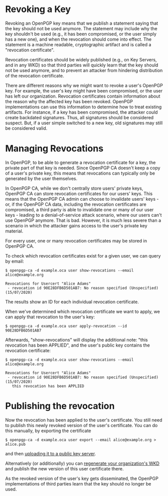 # Revoking a Key

Revoking an OpenPGP key means that we publish a statement saying that the
key should not be used anymore.  The statement may include why the key
shouldn't be used (e.g., it has been compromised, or the user simply has a
new one), and when the revocation should come into effect.  The statement is a
machine readable, cryptographic artifact and is called a "revocation
certificate".

Revocation certificates should be widely published (e.g., on Key Servers,
and in any WKD) so that third parties will quickly learn that the
key should not be used anymore, and to prevent an attacker from hindering
distribution of the revocation certificate.

There are different reasons why we might want to revoke a user's OpenPGP
key. For example, the user's key might have been compromised, or the user has
left our organization. Revocation certificates contain information about
the reason why the affected key has been revoked. OpenPGP
implementations can use this information to determine how to treat
existing artifacts.  For instance, if a key has been compromised, the
attacker could create backdated signatures.  Thus, all signatures should
be considered suspect.  But, if a user simple switched to a new key, old
signatures may still be considered valid.

# Managing Revocations

In OpenPGP, to be able to generate a revocation certificate for a key,
the private part of that key is needed. Since OpenPGP CA doesn't keep a
copy of a user's private key, this means that revocations can typically
only be generated by the user themselves.

In OpenPGP CA, while we don't centrally store users' private keys, OpenPGP CA can 
store revocation certificates for our users' keys.
This means that the OpenPGP CA admin can choose to invalidate users' keys -
or, if the OpenPGP CA data, including the revocation certificates are
compromised, a third party is able to invalidate one or many of our user
keys - leading to a denial-of-service attack scenario, where our users
can't use OpenPGP anymore.
That is bad. However, it is much less severe than a scenario in which the
attacker gains access to the user's private key material.

For every user, one or many revocation certificates may be stored in OpenPGP
CA.

To check which revocation certificates exist for a given user, we can query
by email:

`$ openpgp-ca -d example.oca user show-revocations --email alice@example.org`

```
Revocations for Usercert "Alice Adams"
 - revocation id 90E28DFB6D501AB7: No reason specified (Unspecified) (15/07/2020)
```
The results show an ID for each individual revocation certificate.

When we've determined which revocation certificate we want to apply, we can
apply that revocation to the user's key:

`$ openpgp-ca -d example.oca user apply-revocation --id 90E28DFB6D501AB7`

Afterwards, "show-revocations" will display the additional note: "this
revocation has been APPLIED", and the user's public key contains the
revocation certificate:

`$ openpgp-ca -d example.oca user show-revocations --email alice@example.org`

```
Revocations for Usercert "Alice Adams"
 - revocation id 90E28DFB6D501AB7: No reason specified (Unspecified) (15/07/2020)
   this revocation has been APPLIED
```

# Publishing the revocation

Now the revocation has been applied to the user's certificate.
You still need to publish this newly revoked version of the user's
certificate. You can do this manually, by exporting the certificate

`$ openpgp-ca -d example.oca user export --email alice@example.org > alice.pub`
 
and then
[uploading it to a public key server](https://keys.openpgp.org/about/usage#gnupg-upload).

Alternatively (or additionally) you can
[regenerate your organization's WKD](keys-publish.md#publish-keys-as-a-wkd)
and publish the new version of this user certificate there.

As the revoked version of the user's key gets disseminated, the OpenPGP
implementations of third parties learn that the key should no longer be used.
